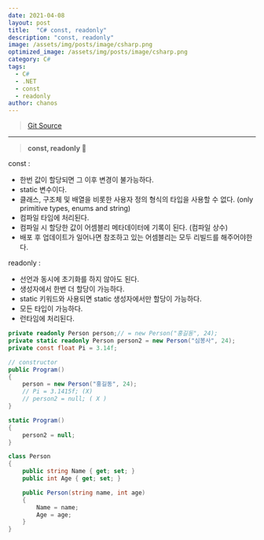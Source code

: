 ```yaml
---
date: 2021-04-08
layout: post
title:  "C# const, readonly"
description: "const, readonly"
image: /assets/img/posts/image/csharp.png
optimized_image: /assets/img/posts/image/csharp.png
category: C#
tags:
  - C#
  - .NET
  - const
  - readonly
author: chanos
---
```

>[Git Source](https://github.com/chanos-dev/blogcode/tree/master/21-0408)

---

> <b> const, readonly </b> 🌈

const : 
- 한번 값이 할당되면 그 이후 변경이 불가능하다.
- static 변수이다.
- 클래스, 구조체 및 배열을 비롯한 사용자 정의 형식의 타입을 사용할 수 없다. (only primitive types, enums and string)
- 컴파일 타임에 처리된다.
- 컴파일 시 할당한 값이 어셈블리 메타데이터에 기록이 된다. (컴파일 상수)
- 배포 후 업데이트가 일어나면 참조하고 있는 어셈블리는 모두 리빌드를 해주어야한다.

readonly :
- 선언과 동시에 초기화를 하지 않아도 된다.
- 생성자에서 한번 더 할당이 가능하다.
- static 키워드와 사용되면 static 생성자에서만 할당이 가능하다.
- 모든 타입이 가능하다.
- 런타임에 처리된다.

```c#
private readonly Person person;// = new Person("홍길동", 24);
private static readonly Person person2 = new Person("심봉사", 24);
private const float Pi = 3.14f;

// constructor
public Program()
{
    person = new Person("홍길동", 24);
    // Pi = 3.1415f; (X)
    // person2 = null; ( X )
}

static Program()
{
    person2 = null;
}

class Person
{
    public string Name { get; set; }
    public int Age { get; set; } 

    public Person(string name, int age)
    {
        Name = name;
        Age = age;
    }
} 
```